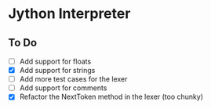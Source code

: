 # Jython Interpreter

## To Do
- [ ] Add support for floats
- [X] Add support for strings
- [ ] Add more test cases for the lexer
- [ ] Add support for comments
- [X] Refactor the NextToken method in the lexer (too chunky)
